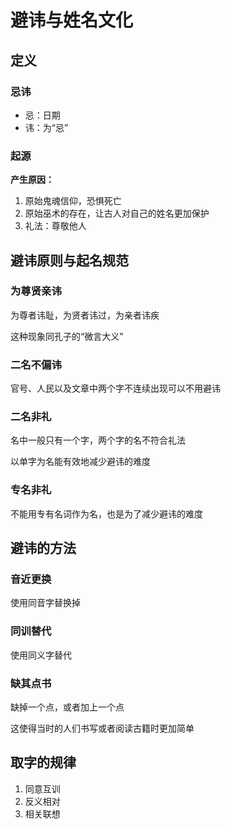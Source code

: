 # 避讳与姓名文化

## 定义

### 忌讳

- 忌：日期
- 讳：为“忌”

### 起源

**产生原因：**

1. 原始鬼魂信仰，恐惧死亡
2. 原始巫术的存在，让古人对自己的姓名更加保护
3. 礼法：尊敬他人

## 避讳原则与起名规范

### 为尊贤亲讳

为尊者讳耻，为贤者讳过，为亲者讳疾

这种现象同孔子的“微言大义”

### 二名不偏讳

官号、人民以及文章中两个字不连续出现可以不用避讳

### 二名非礼

名中一般只有一个字，两个字的名不符合礼法

以单字为名能有效地减少避讳的难度

### 专名非礼

不能用专有名词作为名，也是为了减少避讳的难度

## 避讳的方法

### 音近更换

使用同音字替换掉

### 同训替代

使用同义字替代

### 缺其点书

缺掉一个点，或者加上一个点

这使得当时的人们书写或者阅读古籍时更加简单

## 取字的规律

1. 同意互训
2. 反义相对
3. 相关联想
